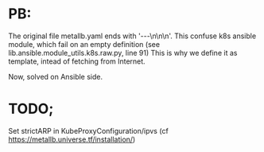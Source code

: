 
# PB:

The original file metallb.yaml ends with '---\n\n\n'. This confuse k8s ansible module, which fail on an empty definition (see lib.ansible.module_utils.k8s.raw.py, line 91)
This is why we define it as template, intead of fetching from Internet.
 
Now, solved on Ansible side.

# TODO;

Set strictARP in KubeProxyConfiguration/ipvs (cf https://metallb.universe.tf/installation/)

